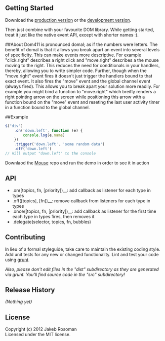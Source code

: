 ## Getting Started
Download the [production version][min] or the [development version][max].

[min]: https://raw.github.com/jkroso/Dom411/master/dist/Dom411.min.js
[max]: https://raw.github.com/jkroso/Dom411/master/src/Dom411.js

Then just combine with your favourite DOM library. While getting started, treat it just like the native event API, except with shorter names :).

##About
Dom411 is pronounced domal; as if the numbers were letters.
The benefit of domal is that it allows you break apart an event into several levels of specificity. This can make events more descriptive. For example "click.right" describes a right click and "move.right" describes a the mouse moving to the right. This reduces the need for conditionals in your handlers, thereby, allowing you to write simpler code. Further, though when the "move.right" event fires it doesn't just trigger the handlers bound to that exact event. It also fires the "move" event and the global channel event (always fired). This allows you to break apart your solution more readily. For example you might bind a function to "move.right" which breifly renders a right pointing arrow on the screen while positioning this arrow with a function bound on the "move" event and reseting the last user activity timer in a function bound to the global channel. 

##Example
```javascript
$("div")
	.on('down.left', function (e) {
        console.log(e.name)
    })
    .trigger('down.left', 'some random data')
    .off('down.left')
// Will output "down.left" to the console
```
Downlaod the [Mouse][mouse] repo and run the demo in order to see it in action

[mouse]: https://raw.github.com/jkroso/Mouse/

## API

* .on([topics, fn, [priority])__: add callback as listener for each type in types
* .off([topics], [fn])__: remove callback from listeners for each type in types
* .once([topics, fn, [priority])__: add callback as listener for the first time each type in types fires, then removes it
* .delegate(selector, topics, fn, bubbles)

## Contributing
In lieu of a formal styleguide, take care to maintain the existing coding style. Add unit tests for any new or changed functionality. Lint and test your code using [grunt](https://github.com/cowboy/grunt).

_Also, please don't edit files in the "dist" subdirectory as they are generated via grunt. You'll find source code in the "src" subdirectory!_

## Release History
_(Nothing yet)_

## License
Copyright (c) 2012 Jakeb Rosoman  
Licensed under the MIT license.
